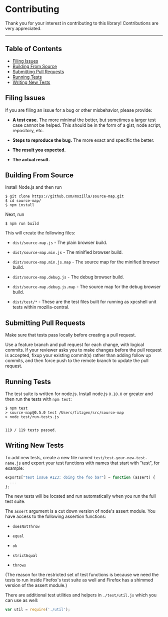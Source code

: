 # Contributing

Thank you for your interest in contributing to this library! Contributions are
very appreciated.

--------------------------------------------------------------------------------

<!-- `npm run toc` to regenerate the Table of Contents -->

<!-- START doctoc generated TOC please keep comment here to allow auto update -->
<!-- DON'T EDIT THIS SECTION, INSTEAD RE-RUN doctoc TO UPDATE -->
## Table of Contents

- [Filing Issues](#filing-issues)
- [Building From Source](#building-from-source)
- [Submitting Pull Requests](#submitting-pull-requests)
- [Running Tests](#running-tests)
- [Writing New Tests](#writing-new-tests)

<!-- END doctoc generated TOC please keep comment here to allow auto update -->



## Filing Issues

If you are filing an issue for a bug or other misbehavior, please provide:

* **A test case.** The more minimal the better, but sometimes a larger test case
  cannot be helped. This should be in the form of a gist, node script,
  repository, etc.

* **Steps to reproduce the bug.** The more exact and specific the better.

* **The result you expected.**

* **The actual result.**

## Building From Source

Install Node.js and then run

    $ git clone https://github.com/mozilla/source-map.git
    $ cd source-map/
    $ npm install

Next, run

    $ npm run build

This will create the following files:

* `dist/source-map.js` - The plain browser build.

* `dist/source-map.min.js` - The minified browser build.

* `dist/source-map.min.js.map` - The source map for the minified browser build.

* `dist/source-map.debug.js` - The debug browser build.

* `dist/source-map.debug.js.map` - The source map for the debug browser build.

* `dist/test/*` - These are the test files built for running as xpcshell unit
  tests within mozilla-central.

## Submitting Pull Requests

Make sure that tests pass locally before creating a pull request.

Use a feature branch and pull request for each change, with logical commits. If
your reviewer asks you to make changes before the pull request is accepted,
fixup your existing commit(s) rather than adding follow up commits, and then
force push to the remote branch to update the pull request.

## Running Tests

The test suite is written for node.js. Install node.js `0.10.0` or greater and
then run the tests with `npm test`:

```shell
$ npm test
> source-map@0.5.0 test /Users/fitzgen/src/source-map
> node test/run-tests.js


119 / 119 tests passed.
```

## Writing New Tests

To add new tests, create a new file named `test/test-your-new-test-name.js` and
export your test functions with names that start with "test", for example:

```js
exports["test issue #123: doing the foo bar"] = function (assert) {
  ...
};
```

The new tests will be located and run automatically when you run the full test
suite.

The `assert` argument is a cut down version of node's assert module. You have
access to the following assertion functions:

* `doesNotThrow`

* `equal`

* `ok`

* `strictEqual`

* `throws`

(The reason for the restricted set of test functions is because we need the
tests to run inside Firefox's test suite as well and Firefox has a shimmed
version of the assert module.)

There are additional test utilities and helpers in `./test/util.js` which you
can use as well:

```js
var util = require('./util');
```
